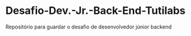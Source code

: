 # Desafio-Dev.-Jr.-Back-End-Tutilabs
Repositório para guardar o desafio de desenvolvedor júnior backend
